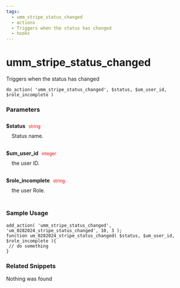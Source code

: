 ```yaml
---
tags: 
  - umm_stripe_status_changed
  - actions
  - Triggers when the status has changed
  - hooks
---
```

# umm\_stripe\_status\_changed
Triggers when the status has changed
<Badge text="Since 1.0.2" vertical="middle" />
``` php:no-line-numbers
do_action( 'umm_stripe_status_changed', $status, $um_user_id, $role_incomplete )
```
<div class='hook-sep'></div>

### Parameters

<div style='padding: 10px 0px 10px;'>
<strong>$status</strong> <span style='color:red;font-size:12px;padding: 0px 5px 0px 5px' >string</span>
<div style="margin-left:10px;padding: 10px 5px">Status name.</div>
</div>
<div style='padding: 10px 0px 10px;'>
<strong>$um_user_id</strong> <span style='color:red;font-size:12px;padding: 0px 5px 0px 5px' >integer</span>
<div style="margin-left:10px;padding: 10px 5px">the user ID.</div>
</div>
<div style='padding: 10px 0px 10px;'>
<strong>$role_incomplete</strong> <span style='color:red;font-size:12px;padding: 0px 5px 0px 5px' >string</span>
<div style="margin-left:10px;padding: 10px 5px">the user Role.</div>
</div>
<div class='hook-sep'></div>



### Sample Usage

``` php:no-line-numbers
add_action( 'umm_stripe_status_changed', 'um_0282024_stripe_status_changed', 10, 3 );
function um_0282024_stripe_status_changed( $status, $um_user_id, $role_incomplete ){
 // do something
}
```
<div class='hook-sep'></div>



### Related Snippets

Nothing was found

